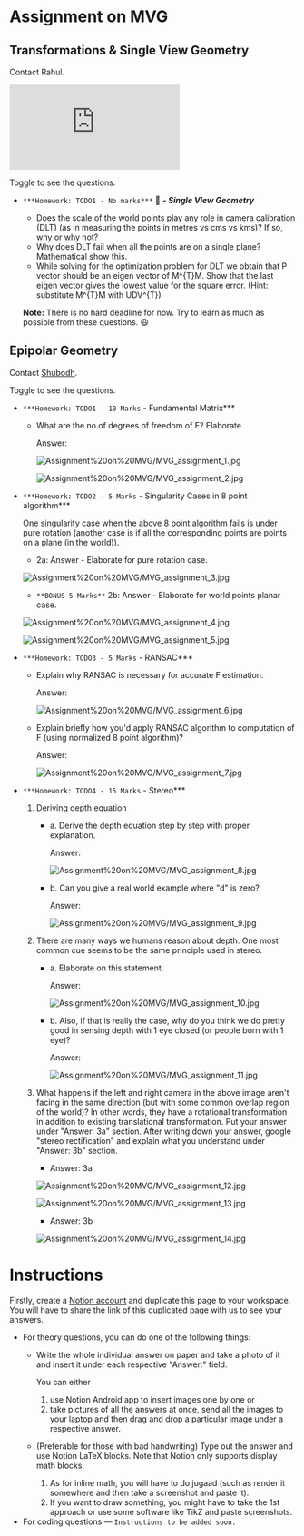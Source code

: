 # Assignment on MVG

## Transformations & Single View Geometry

Contact Rahul.

![Assignment1.pdf](https://github.com/susiejojo/Summer_school_stuff/blob/master/Assignment%20on%20MVG/MVG_assignment_1.pdf)

Toggle to see the questions.

- `***Homework: TODO1 - No marks***` 👅 ***- Single View Geometry***
    - Does the scale of the world points play any role in camera calibration (DLT) (as in measuring the points in metres vs cms vs kms)? If so, why or why not?
    - Why does DLT fail when all the points are on a single plane? Mathematical show this.
    - While solving for the optimization problem for DLT we obtain that P vector should be an eigen vector of M^{T}M. Show that the last eigen vector gives the lowest value for the square error. (Hint: substitute M^{T}M with UDV^{T})

    **Note:** There is no hard deadline for now. Try to learn as much as possible from these questions. 😃

## Epipolar Geometry

Contact [Shubodh](mailto:p.saishubodh@gmail.com?Subject=The%20Notion%20Note-taking%20Project%20|%20MVG).

Toggle to see the questions.

- `***Homework: TODO1 - 10 Marks` - Fundamental Matrix***
    - What are the no of degrees of freedom of F? Elaborate.

        Answer: 

        ![Assignment%20on%20MVG/MVG_assignment_1.jpg](https://github.com/susiejojo/Summer_school_stuff/blob/master/Assignment%20on%20MVG/MVG_assignment_1.jpg)

        ![Assignment%20on%20MVG/MVG_assignment_2.jpg](https://github.com/susiejojo/Summer_school_stuff/blob/master/Assignment%20on%20MVG/MVG_assignment_2.jpg)

- `***Homework: TODO2 - 5 Marks` - Singularity Cases in 8 point algorithm***

    One singularity case when the above 8 point algorithm fails is under pure rotation (another case is if all the corresponding points are points on a plane (in the world)).

    - 2a: Answer - Elaborate for pure rotation case.

    ![Assignment%20on%20MVG/MVG_assignment_3.jpg](https://github.com/susiejojo/Summer_school_stuff/blob/master/Assignment%20on%20MVG/MVG_assignment_3.jpg)

    - `**BONUS 5 Marks**` 2b: Answer - Elaborate for world points planar case.

    ![Assignment%20on%20MVG/MVG_assignment_4.jpg](https://github.com/susiejojo/Summer_school_stuff/blob/master/Assignment%20on%20MVG/MVG_assignment_4.jpg)

    ![Assignment%20on%20MVG/MVG_assignment_5.jpg](https://github.com/susiejojo/Summer_school_stuff/blob/master/Assignment%20on%20MVG/MVG_assignment_5.jpg)

- `***Homework: TODO3 - 5 Marks` - RANSAC***
    - Explain why RANSAC is necessary for accurate F estimation.

        Answer:

        ![Assignment%20on%20MVG/MVG_assignment_6.jpg](https://github.com/susiejojo/Summer_school_stuff/blob/master/Assignment%20on%20MVG/MVG_assignment_6.jpg)

    - Explain briefly how you'd apply RANSAC algorithm to computation of F (using normalized 8 point algorithm)?

        Answer:

        ![Assignment%20on%20MVG/MVG_assignment_7.jpg](https://github.com/susiejojo/Summer_school_stuff/blob/master/Assignment%20on%20MVG/MVG_assignment_7.jpg)

- `***Homework: TODO4 - 15 Marks` -  Stereo***
    1. Deriving depth equation
        - a. Derive the depth equation step by step with proper explanation.

            Answer:

            ![Assignment%20on%20MVG/MVG_assignment_8.jpg](https://github.com/susiejojo/Summer_school_stuff/blob/master/Assignment%20on%20MVG/MVG_assignment_8.jpg)

        - b. Can you give a real world example where "d" is zero?

            Answer:

            ![Assignment%20on%20MVG/MVG_assignment_9.jpg](https://github.com/susiejojo/Summer_school_stuff/blob/master/Assignment%20on%20MVG/MVG_assignment_9.jpg)

    2. There are many ways we humans reason about depth. One most common cue seems to be the same principle used in stereo. 
        - a. Elaborate on this statement.

            Answer:

            ![Assignment%20on%20MVG/MVG_assignment_10.jpg](https://github.com/susiejojo/Summer_school_stuff/blob/master/Assignment%20on%20MVG/MVG_assignment_10.jpg)

        - b. Also, if that is really the case, why do you think we do pretty good in sensing depth with 1 eye closed (or people born with 1 eye)?

            Answer:

            ![Assignment%20on%20MVG/MVG_assignment_11.jpg](https://github.com/susiejojo/Summer_school_stuff/blob/master/Assignment%20on%20MVG/MVG_assignment_11.jpg)

    3. What happens if the left and right camera in the above image aren't facing in the same direction (but with some common overlap region of the world)? In other words, they have a rotational transformation in addition to existing translational transformation. Put your answer under "Answer: 3a" section. After writing down your answer, google "stereo rectification" and explain what you understand under "Answer: 3b" section.
        - Answer: 3a

        ![Assignment%20on%20MVG/MVG_assignment_12.jpg](https://github.com/susiejojo/Summer_school_stuff/blob/master/Assignment%20on%20MVG/MVG_assignment_12.jpg)

        ![Assignment%20on%20MVG/MVG_assignment_13.jpg](https://github.com/susiejojo/Summer_school_stuff/blob/master/Assignment%20on%20MVG/MVG_assignment_13.jpg)

        - Answer: 3b

        ![Assignment%20on%20MVG/MVG_assignment_14.jpg](https://github.com/susiejojo/Summer_school_stuff/blob/master/Assignment%20on%20MVG/MVG_assignment_14.jpg)

# Instructions

Firstly, create a [Notion account](https://www.notion.so/signup) and duplicate this page to your workspace. You will have to share the link of this duplicated page with us to see your answers.

- For theory questions, you can do one of the following things:
    - Write the whole individual answer on paper and take a photo of it and insert it under each respective "Answer:" field.

        You can either 

        1. use Notion Android app to insert images one by one or 
        2. take pictures of all the answers at once, send all the images to your laptop and then drag and drop a particular image under a respective answer.
    - (Preferable for those with bad handwriting) Type out the answer and use Notion LaTeX blocks. Note that Notion only supports display math blocks.
        1. As for inline math, you will have to do jugaad (such as render it somewhere and then take a screenshot and paste it). 
        2. If you want to draw something, you might have to take the 1st approach or use some software like TikZ and paste screenshots.
- For coding questions — `Instructions to be added soon.`
